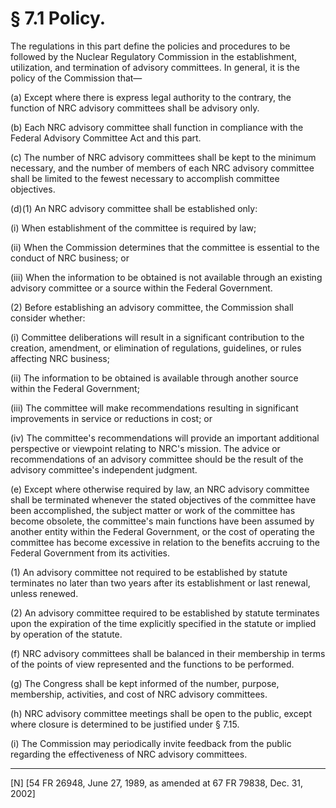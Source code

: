 # § 7.1   Policy.

The regulations in this part define the policies and procedures to be followed by the Nuclear Regulatory Commission in the establishment, utilization, and termination of advisory committees. In general, it is the policy of the Commission that—


(a) Except where there is express legal authority to the contrary, the function of NRC advisory committees shall be advisory only.


(b) Each NRC advisory committee shall function in compliance with the Federal Advisory Committee Act and this part.


(c) The number of NRC advisory committees shall be kept to the minimum necessary, and the number of members of each NRC advisory committee shall be limited to the fewest necessary to accomplish committee objectives.


(d)(1) An NRC advisory committee shall be established only: 


(i) When establishment of the committee is required by law; 


(ii) When the Commission determines that the committee is essential to the conduct of NRC business; or 


(iii) When the information to be obtained is not available through an existing advisory committee or a source within the Federal Government. 


(2) Before establishing an advisory committee, the Commission shall consider whether: 


(i) Committee deliberations will result in a significant contribution to the creation, amendment, or elimination of regulations, guidelines, or rules affecting NRC business; 


(ii) The information to be obtained is available through another source within the Federal Government; 


(iii) The committee will make recommendations resulting in significant improvements in service or reductions in cost; or 


(iv) The committee's recommendations will provide an important additional perspective or viewpoint relating to NRC's mission. The advice or recommendations of an advisory committee should be the result of the advisory committee's independent judgment. 


(e) Except where otherwise required by law, an NRC advisory committee shall be terminated whenever the stated objectives of the committee have been accomplished, the subject matter or work of the committee has become obsolete, the committee's main functions have been assumed by another entity within the Federal Government, or the cost of operating the committee has become excessive in relation to the benefits accruing to the Federal Government from its activities.


(1) An advisory committee not required to be established by statute terminates no later than two years after its establishment or last renewal, unless renewed. 


(2) An advisory committee required to be established by statute terminates upon the expiration of the time explicitly specified in the statute or implied by operation of the statute. 


(f) NRC advisory committees shall be balanced in their membership in terms of the points of view represented and the functions to be performed.


(g) The Congress shall be kept informed of the number, purpose, membership, activities, and cost of NRC advisory committees.


(h) NRC advisory committee meetings shall be open to the public, except where closure is determined to be justified under § 7.15.


(i) The Commission may periodically invite feedback from the public regarding the effectiveness of NRC advisory committees.



---

[N] [54 FR 26948, June 27, 1989, as amended at 67 FR 79838, Dec. 31, 2002]




